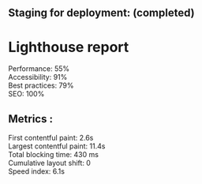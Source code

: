 ## Staging for deployment: (completed)

<div>
    <h1>Lighthouse report</h1>
    <div>Performance: 55%</div>
    <div>Accessibility: 91%</div>
    <div>Best practices: 79%</div>
    <div>SEO: 100%</div>
    <h2>Metrics :</h2>
    <div>First contentful paint: 2.6s</div>
    <div>Largest contentful paint: 11.4s</div>
    <div>Total blocking time:  430 ms</div>
    <div>Cumulative layout shift: 0</div>
    <div>Speed index: 6.1s</div>
</div>
